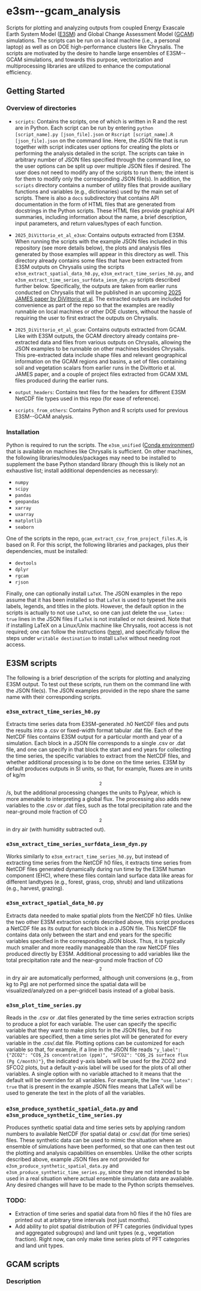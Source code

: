 # e3sm--gcam_analysis
Scripts for plotting and analyzing outputs from coupled Energy Exascale Earth System Model ([E3SM](https://github.com/E3SM-Project/E3SM)) and Global Change Assessment Model ([GCAM](https://gcims.pnnl.gov/modeling/gcam-global-change-analysis-model)) simulations. The scripts can be run on a local machine (i.e., a personal laptop) as well as on DOE high-performance clusters like Chrysalis. The scripts are motivated by the desire to handle large ensembles of E3SM--GCAM simulations, and towards this purpose, vectorization and multiprocessing libraries are utilized to enhance the computational efficiency. 

## Getting Started
### Overview of directories
- `scripts`: Contains the scripts, one of which is written in R and the rest are in Python. Each script can be run by entering `python [script_name].py [json_file].json` or `Rscript [script_name].R [json_file].json` on the command line. Here, the JSON file that is run together with script indicates user options for creating the plots or performing the analysis detailed in the script. The scripts can take in arbitrary number of JSON files specified through the command line, so the user options can be split up over multiple JSON files if desired. The user does not need to modify any of the scripts to run them; the intent is for them to modify only the corresponding JSON file(s). In addition, the `scripts` directory contains a number of utility files that provide auxiliary functions and variables (e.g., dictionaries) used by the main set of scripts. There is also a `docs` subdirectory that contains API documentation in the form of HTML files that are generated from docstrings in the Python scripts. These HTML files provide graphical API summaries, including information about the name, a brief description, input parameters, and return values/types of each function.

- `2025_DiVittorio_et_al_e3sm`: Contains outputs extracted from E3SM. When running the scripts with the example JSON files included in this repository (see more details below), the plots and analysis files generated by those examples will appear in this directory as well. This directory already contains some files that have been extracted from E3SM outputs on Chrysalis using the scripts `e3sm_extract_spatial_data_h0.py`, `e3sm_extract_time_series_h0.py`, and `e3sm_extract_time_series_surfdata_iesm_dyn.py` scripts described further below. Specifically, the outputs are taken from earlier runs conducted on Chrysalis that will be published in an upcoming [2025 JAMES paper by DiVittorio et al](https://github.com/aldivi/E3SM-GCAM-JAMES-2024). The extracted outputs are included for convenience as part of the repo so that the examples are readily runnable on local machines or other DOE clusters, without the hassle of requiring the user to first extract the outputs on Chrysalis.

- `2025_DiVittorio_et_al_gcam`: Contains outputs extracted from GCAM. Like with E3SM outputs, the GCAM directory already contains pre-extracted data and files from various outputs on Chrysalis, allowing the JSON examples to be runnable on other machines besides Chrysalis. This pre-extracted data include shape files and relevant geographical information on the GCAM regions and basins, a set of files containing soil and vegetation scalars from earlier runs in the Divittorio et al. JAMES paper, and a couple of project files extracted from GCAM XML files produced during the earlier runs. 

- `output_headers`: Contains text files for the headers for different E3SM NetCDF file types used in this repo (for ease of reference).

- `scripts_from_others`: Contains Python and R scripts used for previous E3SM--GCAM analysis.

### Installation
Python is required to run the scripts. The `e3sm_unified` ([Conda environment](https://docs.e3sm.org/e3sm_diags/_build/html/v2.10.1/install.html)) that is available on machines like Chrysalis is sufficient. On other machines, the following libraries/modules/packages may need to be installed to supplement the base Python standard library (though this is likely not an exhaustive list; install additional dependencies as necessary):
- `numpy`
- `scipy`
- `pandas`
- `geopandas`
- `xarray`
- `uxarray`
- `matplotlib`
- `seaborn`

One of the scripts in the repo, `gcam_extract_csv_from_project_files.R`, is based on R. For this script, the following libraries and packages, plus their dependencies, must be installed:
- `devtools`
- `dplyr`
- `rgcam`
- `rjson`

Finally, one can optionally install `LaTeX`. The JSON examples in the repo assume that it has been installed so that `LaTeX` is used to typeset the axis labels, legends, and titles in the plots. However, the default option in the scripts is actually to not use `LaTeX`, so one can just delete the `use_latex: true` lines in the JSON files if `LaTeX` is not installed or not desired. Note that if installing LaTeX on a Linux/Unix machine like Chrysalis, root access is not required; one can follow the instructions ([here](https://www.tug.org/texlive/quickinstall.html#running)), and specifically follow the steps under `writable destination` to install `LaTeX` without needing root access.

## E3SM scripts
The following is a brief description of the scripts for plotting and analyzing E3SM output. To test out these scripts, run them on the command line with the JSON file(s). The JSON examples provided in the repo share the same name with their corresponding scripts.

### `e3sm_extract_time_series_h0.py`
Extracts time series data from E3SM-generated .h0 NetCDF files and puts the results into a .csv or fixed-width format tabular .dat file. Each of the NetCDF files contains E3SM output for a particular month and year of a simulation. Each block in a JSON file corresponds to a single .csv or .dat file, and one can specify in that block the start and end years for collecting the time series, the specific variables to extract from the NetCDF files, and whether additional processing is to be done on the time series. E3SM by default produces outputs in SI units, so that, for example, fluxes are in units of kg/m$$^2$$/s, but the additional processing changes the units to Pg/year, which is more amenable to interpreting a global flux. The processing also adds new variables to the .csv or .dat files, such as the total precipitation rate and the near-ground mole fraction of CO$$_2$$ in dry air (with humidity subtracted out).

### `e3sm_extract_time_series_surfdata_iesm_dyn.py`
Works similarly to `e3sm_extract_time_series_h0.py`, but instead of extracting time series from the NetCDF h0 files, it extracts time series from NetCDF files generated dynamically during run time by the E3SM human component (EHC), where these files contain land surface data like areas for different landtypes (e.g., forest, grass, crop, shrub) and land utilizations (e.g., harvest, grazing).

### `e3sm_extract_spatial_data_h0.py`
Extracts data needed to make spatial plots from the NetCDF h0 files. Unlike the two other E3SM extraction scripts described above, this script produces a NetCDF file as its output for each block in a JSON file. This NetCDF file contains data only between the start and end years for the specific variables specified in the corresponding JSON block. Thus, it is typically much smaller and more readily manageable than the raw NetCDF files produced directly by E3SM. Additional processing to add variables like the total precipitation rate and the near-ground mole fraction of CO$$_2$$ in dry air are automatically performed, although unit conversions (e.g., from kg to Pg) are not performed since the spatial data will be visualized/analyzed on a per-gridcell basis instead of a global basis.

### `e3sm_plot_time_series.py`
Reads in the .csv or .dat files generated by the time series extraction scripts to produce a plot for each variable. The user can specify the specific variable that they want to make plots for in the JSON files, but if no variables are specified, then a time series plot will be generated for every variable in the .csv/.dat file. Plotting options can be customized for each variable so that, for example, if a line in the JSON file reads `"y_label": {"ZCO2": "CO$_2$ concentration (ppm)", "SFCO2": "CO$_2$ surface flux (Pg C/month)"}`, the indicated y-axis labels will be used for the ZCO2 and SFCO2 plots, but a default y-axis label will be used for the plots of all other variables. A single option with no variable attached to it means that the default will be overriden for all variables. For example, the line `"use_latex": true` that is present in the example JSON files means that LaTeX will be used to generate the text in the plots of all the variables.

### `e3sm_produce_synthetic_spatial_data.py` and `e3sm_produce_synthetic_time_series.py`
Produces synthetic spatial data and time series sets by applying random numbers to available NetCDF (for spatial data) or .csv/.dat (for time series) files. These synthetic data can be used to mimic the situation where an ensemble of simulations have been performed, so that one can then test out the plotting and analysis capabilities on ensembles. Unlike the other scripts described above, example JSON files are not provided for `e3sm_produce_synthetic_spatial_data.py` and `e3sm_produce_synthetic_time_series.py`, since they are not intended to be used in a real situation where actual ensemble simulation data are available. Any desired changes will have to be made to the Python scripts themselves.

### TODO:
- Extraction of time series and spatial data from h0 files if the h0 files are printed out at arbitrary time intervals (not just months). 
- Add ability to plot spatial distribution of PFT categories (individual types and aggregated subgroups) and land unit types (e.g., vegetation fraction). Right now, can only make time series plots of PFT categories and land unit types.

## GCAM scripts
### Description

